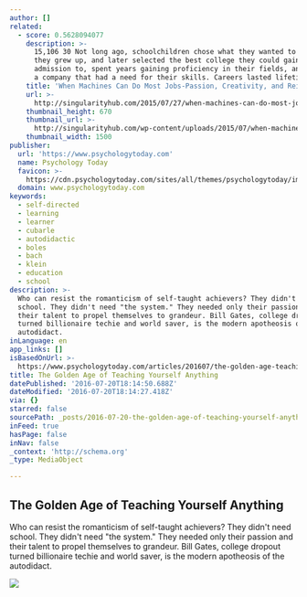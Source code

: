 ```yaml
---
author: []
related:
  - score: 0.5628094077
    description: >-
      15,106 30 Not long ago, schoolchildren chose what they wanted to be when
      they grew up, and later selected the best college they could gain
      admission to, spent years gaining proficiency in their fields, and joined
      a company that had a need for their skills. Careers lasted lifetimes.
    title: 'When Machines Can Do Most Jobs-Passion, Creativity, and Reinvention Rule'
    url: >-
      http://singularityhub.com/2015/07/27/when-machines-can-do-most-jobs-passion-creativity-and-reinvention-rule/
    thumbnail_height: 670
    thumbnail_url: >-
      http://singularityhub.com/wp-content/uploads/2015/07/when-machines-can-do-any-job-creativity-rules-1.jpg
    thumbnail_width: 1500
publisher:
  url: 'https://www.psychologytoday.com'
  name: Psychology Today
  favicon: >-
    https://cdn.psychologytoday.com/sites/all/themes/psychologytoday/img/touch-icons/favicon.ico
  domain: www.psychologytoday.com
keywords:
  - self-directed
  - learning
  - learner
  - cubarle
  - autodidactic
  - boles
  - bach
  - klein
  - education
  - school
description: >-
  Who can resist the romanticism of self-taught achievers? They didn't need
  school. They didn't need "the system." They needed only their passion and
  their talent to propel themselves to grandeur. Bill Gates, college dropout
  turned billionaire techie and world saver, is the modern apotheosis of the
  autodidact.
inLanguage: en
app_links: []
isBasedOnUrl: >-
  https://www.psychologytoday.com/articles/201607/the-golden-age-teaching-yourself-anything
title: The Golden Age of Teaching Yourself Anything
datePublished: '2016-07-20T18:14:50.688Z'
dateModified: '2016-07-20T18:14:27.418Z'
via: {}
starred: false
sourcePath: _posts/2016-07-20-the-golden-age-of-teaching-yourself-anything.md
inFeed: true
hasPage: false
inNav: false
_context: 'http://schema.org'
_type: MediaObject

---
```

<article style=""><h1>The Golden Age of Teaching Yourself Anything</h1><p>Who can resist the romanticism of self-taught achievers? They didn't need school. They didn't need "the system." They needed only their passion and their talent to propel themselves to grandeur. Bill Gates, college dropout turned billionaire techie and world saver, is the modern apotheosis of the autodidact.</p><img src="https://cdn.psychologytoday.com/sites/default/files/styles/article-inline-half-caption/public/article/2016/current-date%3A06/PT0716_FEATURE_AUTODIDACTS_08.jpg?itok=bZ8Ao_KG" /></article>